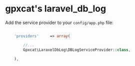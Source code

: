 # gpxcat's laravel_db_log

Add the service provider to your `config/app.php` file:

```php

    'providers'     => array(

        //...
        Gpxcat\LaravelDbLog\DBLogServiceProvider::class,

    ),

```
